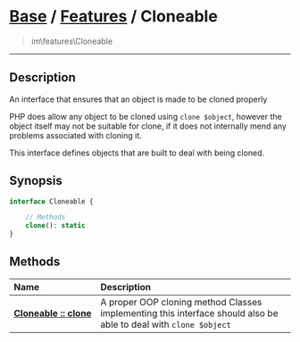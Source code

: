 # [Base](base.md) / [Features](features.md) / Cloneable
 > im\features\Cloneable
____

## Description
An interface that ensures that an object is made to be cloned properly

PHP does allow any object to be cloned using `clone $object`, however
the object itself may not be suitable for clone, if it does not internally
mend any problems associated with cloning it.

This interface defines objects that are built to deal with being cloned.

## Synopsis
```php
interface Cloneable {

    // Methods
    clone(): static
}
```

## Methods
| Name | Description |
| :--- | :---------- |
| [__Cloneable&nbsp;::&nbsp;clone__](features-Cloneable-clone.md) | A proper OOP cloning method  Classes implementing this interface should also be able to deal with `clone $object` |
